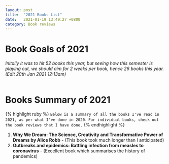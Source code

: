 ```yaml
---
layout: post
title:  "2021 Books List"
date:   2021-01-19 13:49:27 +0800
category: Book reviews
---
```

# Book Goals of 2021
*Initally it was to hit 52 books this year, but seeing how this semester is playing out, we should aim for 2 weeks per book, hence 26 books this year. (Edit 20th Jan 2021 12:13am)*
<br/>
<br/>

# Books Summary of 2021
{% highlight ruby %}
`Below is a summary of all the books I've read in 2021, as per what I've done in 2020.`
`For individual books, check out the book reviews that I have done.`
{% endhighlight %}

1. **Why We Dream: The Science, Creativity and Transformative Power of Dreams by Alice Robb** - (This book took much longer than I anticipated)
2. **Outbreaks and epidemics: Battling infection from measles to coronavirus** - (Excellent book which summarises the history of pandemics)

<!-- {% highlight ruby %}
def print_hi(name)
  puts "Hi, #{name}"
end
print_hi('Tom')
#=> prints 'Hi, Tom' to STDOUT.
{% endhighlight %} -->